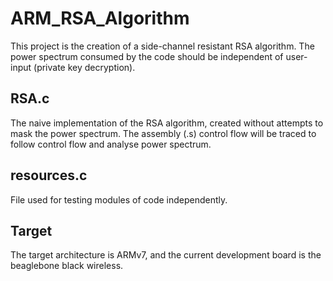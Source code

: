 <h1>ARM_RSA_Algorithm</h1>
This project is the creation of a side-channel resistant RSA algorithm.
The power spectrum consumed by the code should be independent of user-input (private key decryption).

<h2>RSA.c</h2>
The naive implementation of the RSA algorithm, created without attempts to mask the power spectrum.
The assembly (.s) control flow will be traced to follow control flow and analyse power spectrum. 

<h2>resources.c</h2>
File used for testing modules of code independently. 

<h2>Target</h2>
The target architecture is ARMv7, and the current development board is the beaglebone black wireless.

